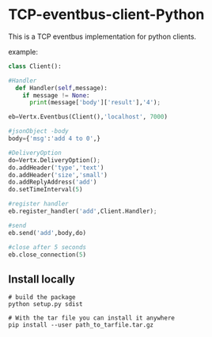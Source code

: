 # TCP-eventbus-client-Python

This is a TCP eventbus implementation for python clients.

example:

```python
class Client():

#Handler
  def Handler(self,message):
    if message != None:
      print(message['body']['result'],'4');

eb=Vertx.Eventbus(Client(),'localhost', 7000)

#jsonObject -body
body={'msg':'add 4 to 0',}

#DeliveryOption
do=Vertx.DeliveryOption();
do.addHeader('type','text')
do.addHeader('size','small')
do.addReplyAddress('add')
do.setTimeInterval(5)

#register handler
eb.register_handler('add',Client.Handler);

#send
eb.send('add',body,do)

#close after 5 seconds
eb.close_connection(5)
```

## Install locally

```
# build the package
python setup.py sdist

# With the tar file you can install it anywhere
pip install --user path_to_tarfile.tar.gz
```
